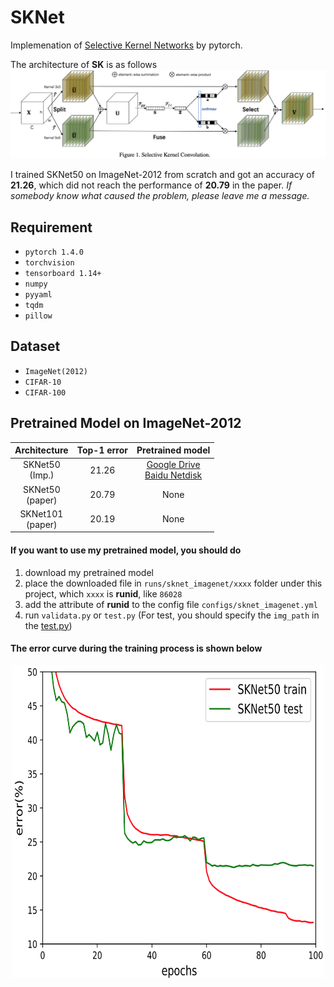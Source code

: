 # SKNet
Implemenation of [Selective Kernel Networks](https://arxiv.org/abs/1903.06586) by pytorch.

The architecture of **SK** is as follows
![](IMG/SKConv.png)

I trained SKNet50 on ImageNet-2012 from scratch and got an accuracy of **21.26**, 
which did not reach the performance of **20.79** in the paper.
_If somebody know what caused the problem, please leave me a message._ 


## Requirement
- `pytorch 1.4.0`
- `torchvision`
- `tensorboard 1.14+`
- `numpy`
- `pyyaml`
- `tqdm`
- `pillow`


## Dataset
- `ImageNet(2012)`
- `CIFAR-10`
- `CIFAR-100`


## Pretrained Model on ImageNet-2012

| Architecture | Top-1 error | Pretrained model|
| :----: | :----: | :----: |
| SKNet50 <br> (Imp.) | 21.26 |[Google Drive](https://drive.google.com/open?id=1h6NIwSemMrFDk4DWT7-Zdm9kolHljyZU)<br>[Baidu Netdisk](https://pan.baidu.com/s/1XTuMDqFuzljxmlfC2TKTyg) |
| SKNet50 <br> (paper) | 20.79 | None |
| SKNet101 <br> (paper) | 20.19 | None |

#### If you want to use my pretrained model, you should do
1. download my pretrained model
2. place the downloaded file in `runs/sknet_imagenet/xxxx` folder under this project, which `xxxx` is **runid**, like `86028`
3. add the attribute of **runid** to the config file `configs/sknet_imagenet.yml`
4. run `validata.py` or `test.py` (For test, you should specify the `img_path` in the [test.py](/test.py))

#### The error curve during the training process is shown below
<div align="center">
 <img src="IMG/error.png" width = "500" height = "500" alt="error curve" />
</div>